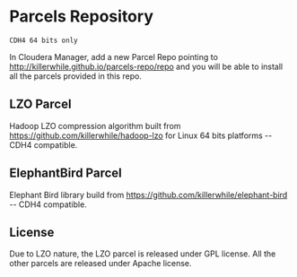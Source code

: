 Parcels Repository
==========

```
CDH4 64 bits only
```

In Cloudera Manager, add a new Parcel Repo pointing to http://killerwhile.github.io/parcels-repo/repo 
and you will be able to install all the parcels provided in this repo.

## LZO Parcel

Hadoop LZO compression algorithm built from https://github.com/killerwhile/hadoop-lzo for Linux 64 bits platforms -- CDH4 compatible.


## ElephantBird Parcel

Elephant Bird library build from https://github.com/killerwhile/elephant-bird -- CDH4 compatible.

## License

Due to LZO nature, the LZO parcel is released under GPL license.
All the other parcels are released under Apache license.

